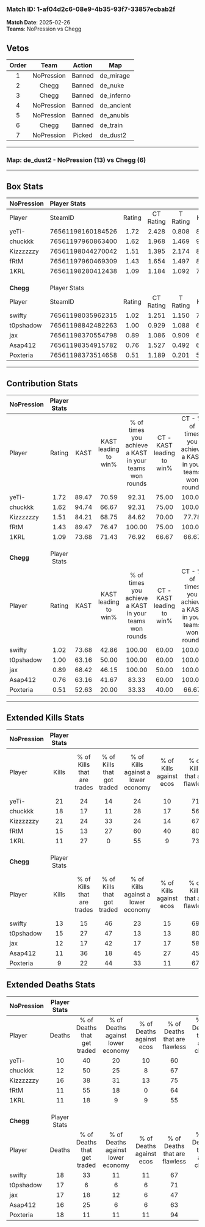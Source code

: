 ### Match ID: 1-af04d2c6-08e9-4b35-93f7-33857ecbab2f  
**Match Date**: 2025-02-26  
**Teams**: NoPression vs Chegg  

## Vetos  

| Order | Team | Action | Map |
| :---: | :--: | :----: | --- |
| 1 | NoPression | Banned | de_mirage |
| 2 | Chegg | Banned | de_nuke |
| 3 | Chegg | Banned | de_inferno |
| 4 | NoPression | Banned | de_ancient |
| 5 | NoPression | Banned | de_anubis |
| 6 | Chegg | Banned | de_train |
| 7 | NoPression | Picked | de_dust2 |

---  

### **Map**: de_dust2 - NoPression (13) vs Chegg (6)  
---  

## Box Stats  

| **NoPression** | Player Stats      |        |           |          |       |       |       |         |        |      |     |
| :- | :- | :-: | :-: | :-: | :-: | :-: | :-: | :-: | :-: | :-: | :-: |
| Player         | SteamID           | Rating | CT Rating | T Rating | KAST  |  ADR  | Kills | Assists | Deaths | K/D  | HS% |
| yeTi-          | 76561198160184526 |  1.72  |   2.428   |  0.808   | 89.47 | 88.2  |  21   |    9    |   10   | 2.10 | 47  |
| chuckkk        | 76561197960863400 |  1.62  |   1.968   |  1.469   | 94.74 | 106.0 |  18   |    8    |   12   | 1.50 | 44  |
| Kizzzzzzy      | 76561198044270042 |  1.51  |   1.395   |  2.174   | 84.21 | 98.4  |  21   |    3    |   16   | 1.31 | 42  |
| fRtM           | 76561197960469309 |  1.43  |   1.654   |  1.497   | 89.47 | 85.7  |  15   |   12    |   11   | 1.36 | 20  |
| 1KRL           | 76561198280412438 |  1.09  |   1.184   |  1.092   | 73.68 | 81.1  |  11   |    8    |   11   | 1.00 | 63  |
|                |                   |        |           |          |       |       |       |         |        |      |     |
|                |                   |        |           |          |       |       |       |         |        |      |     |
|                |                   |        |           |          |       |       |       |         |        |      |     |
| **Chegg**      | Player Stats      |        |           |          |       |       |       |         |        |      |     |
| Player         | SteamID           | Rating | CT Rating | T Rating | KAST  |  ADR  | Kills | Assists | Deaths | K/D  | HS% |
| swifty         | 76561198035962315 |  1.02  |   1.251   |  1.150   | 73.68 | 90.7  |  13   |    8    |   18   | 0.72 | 84  |
| t0pshadow      | 76561198842482263 |  1.00  |   0.929   |  1.088   | 63.16 | 78.8  |  15   |    4    |   17   | 0.88 | 73  |
| jax            | 76561198370554798 |  0.89  |   1.086   |  0.909   | 68.42 | 73.2  |  12   |    5    |   17   | 0.71 | 58  |
| Asap412        | 76561198354915782 |  0.76  |   1.527   |  0.492   | 63.16 | 53.6  |  11   |    3    |   16   | 0.69 | 45  |
| Poxteria       | 76561198373514658 |  0.51  |   1.189   |  0.201   | 52.63 | 46.3  |   9   |    2    |   18   | 0.50 | 33  |
---  

## Contribution Stats  

| **NoPression** | Player Stats |       |                      |                                                        |                           |                                                             |                          |                                                            |
| :- | :-: | :-: | :-: | :-: | :-: | :-: | :-: | :-: |
| Player         |    Rating    | KAST  | KAST leading to win% | % of times you achieve a KAST in your teams won rounds | CT - KAST leading to win% | CT - % of times you achieve a KAST in your teams won rounds | T - KAST leading to win% | T - % of times you achieve a KAST in your teams won rounds |
| yeTi-          |     1.72     | 89.47 |        70.59         |                         92.31                          |           75.00           |                           100.00                            |          60.00           |                           75.00                            |
| chuckkk        |     1.62     | 94.74 |        66.67         |                         92.31                          |           75.00           |                           100.00                            |          50.00           |                           75.00                            |
| Kizzzzzzy      |     1.51     | 84.21 |        68.75         |                         84.62                          |           70.00           |                            77.78                            |          66.67           |                           100.00                           |
| fRtM           |     1.43     | 89.47 |        76.47         |                         100.00                         |           75.00           |                           100.00                            |          80.00           |                           100.00                           |
| 1KRL           |     1.09     | 73.68 |        71.43         |                         76.92                          |           66.67           |                            66.67                            |          80.00           |                           100.00                           |
|                |              |       |                      |                                                        |                           |                                                             |                          |                                                            |
|                |              |       |                      |                                                        |                           |                                                             |                          |                                                            |
|                |              |       |                      |                                                        |                           |                                                             |                          |                                                            |
| **Chegg**      | Player Stats |       |                      |                                                        |                           |                                                             |                          |                                                            |
| Player         |    Rating    | KAST  | KAST leading to win% | % of times you achieve a KAST in your teams won rounds | CT - KAST leading to win% | CT - % of times you achieve a KAST in your teams won rounds | T - KAST leading to win% | T - % of times you achieve a KAST in your teams won rounds |
| swifty         |     1.02     | 73.68 |        42.86         |                         100.00                         |           60.00           |                           100.00                            |          33.33           |                           100.00                           |
| t0pshadow      |     1.00     | 63.16 |        50.00         |                         100.00                         |           60.00           |                           100.00                            |          42.86           |                           100.00                           |
| jax            |     0.89     | 68.42 |        46.15         |                         100.00                         |           50.00           |                           100.00                            |          42.86           |                           100.00                           |
| Asap412        |     0.76     | 63.16 |        41.67         |                         83.33                          |           60.00           |                           100.00                            |          28.57           |                           66.67                            |
| Poxteria       |     0.51     | 52.63 |        20.00         |                         33.33                          |           40.00           |                            66.67                            |           0.00           |                            0.00                            |
---  

## Extended Kills Stats  

| **NoPression** | Player Stats |                            |                            |                                    |                         |                              |                                 |                                       |                    |           |
| :- | :-: | :-: | :-: | :-: | :-: | :-: | :-: | :-: | :-: | :-: |
| Player         |    Kills     | % of Kills that are trades | % of Kills that got traded | % of Kills against a lower economy | % of Kills against ecos | % of Kills that are flawless | % of Kills that are close duels | % of Kills that are assisted by flash | Pistol Round Kills | AWP Kills |
| yeTi-          |      21      |             24             |             14             |                 24                 |           10            |              71              |                5                |                   5                   |         0          |     2     |
| chuckkk        |      18      |             17             |             11             |                 28                 |           17            |              56              |                0                |                   0                   |         0          |     4     |
| Kizzzzzzy      |      21      |             24             |             33             |                 24                 |           14            |              67              |                5                |                  14                   |         0          |     2     |
| fRtM           |      15      |             13             |             27             |                 60                 |           40            |              80              |                0                |                   7                   |         7          |     0     |
| 1KRL           |      11      |             27             |             0              |                 55                 |            9            |              73              |                0                |                  27                   |         0          |     2     |
|                |              |                            |                            |                                    |                         |                              |                                 |                                       |                    |           |
|                |              |                            |                            |                                    |                         |                              |                                 |                                       |                    |           |
|                |              |                            |                            |                                    |                         |                              |                                 |                                       |                    |           |
| **Chegg**      | Player Stats |                            |                            |                                    |                         |                              |                                 |                                       |                    |           |
| Player         |    Kills     | % of Kills that are trades | % of Kills that got traded | % of Kills against a lower economy | % of Kills against ecos | % of Kills that are flawless | % of Kills that are close duels | % of Kills that are assisted by flash | Pistol Round Kills | AWP Kills |
| swifty         |      13      |             15             |             46             |                 23                 |           15            |              69              |                0                |                   0                   |         0          |     0     |
| t0pshadow      |      15      |             27             |             47             |                 13                 |           13            |              80              |               13                |                   0                   |         0          |     4     |
| jax            |      12      |             17             |             42             |                 17                 |           17            |              58              |                8                |                   0                   |         0          |     3     |
| Asap412        |      11      |             36             |             18             |                 45                 |           27            |              45              |                0                |                   0                   |         0          |     0     |
| Poxteria       |      9       |             22             |             44             |                 33                 |           11            |              67              |               11                |                  11                   |         2          |     0     |
## Extended Deaths Stats  

| **NoPression** | Player Stats |                             |                                   |                          |                               |                            |                           |               |
| :- | :-: | :-: | :-: | :-: | :-: | :-: | :-: | :-: |
| Player         |    Deaths    | % of Deaths that get traded | % of Deaths against lower economy | % of Deaths against ecos | % of Deaths that are flawless | % of Deaths that are close | % of Deaths while blinded | Deaths to AWP |
| yeTi-          |      10      |             40              |                20                 |            10            |              60               |             0              |             0             |       0       |
| chuckkk        |      12      |             50              |                25                 |            8             |              67               |             17             |             0             |       0       |
| Kizzzzzzy      |      16      |             38              |                31                 |            13            |              75               |             6              |             0             |       0       |
| fRtM           |      11      |             55              |                18                 |            0             |              64               |             0              |             9             |       0       |
| 1KRL           |      11      |             18              |                 9                 |            9             |              55               |             9              |             0             |       2       |
|                |              |                             |                                   |                          |                               |                            |                           |               |
|                |              |                             |                                   |                          |                               |                            |                           |               |
|                |              |                             |                                   |                          |                               |                            |                           |               |
| **Chegg**      | Player Stats |                             |                                   |                          |                               |                            |                           |               |
| Player         |    Deaths    | % of Deaths that get traded | % of Deaths against lower economy | % of Deaths against ecos | % of Deaths that are flawless | % of Deaths that are close | % of Deaths while blinded | Deaths to AWP |
| swifty         |      18      |             33              |                11                 |            11            |              67               |             0              |            11             |       1       |
| t0pshadow      |      17      |              6              |                 6                 |            6             |              71               |             6              |             6             |       1       |
| jax            |      17      |             18              |                12                 |            6             |              47               |             6              |             6             |       0       |
| Asap412        |      16      |             25              |                 6                 |            6             |              63               |             0              |            13             |       2       |
| Poxteria       |      18      |             11              |                11                 |            11            |              94               |             0              |            11             |       3       |
